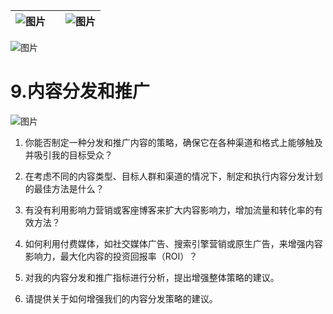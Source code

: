 | ![图片](d2d_images/chapter_title_corner_decoration_left.png) |  | ![图片](d2d_images/chapter_title_corner_decoration_right.png) |
| --- | --- | --- |

![图片](d2d_images/chapter_title_above.png)

# 9.内容分发和推广

![图片](d2d_images/chapter_title_below.png)

1.  你能否制定一种分发和推广内容的策略，确保它在各种渠道和格式上能够触及并吸引我的目标受众？

1.  在考虑不同的内容类型、目标人群和渠道的情况下，制定和执行内容分发计划的最佳方法是什么？

1.  有没有利用影响力营销或客座博客来扩大内容影响力，增加流量和转化率的有效方法？

1.  如何利用付费媒体，如社交媒体广告、搜索引擎营销或原生广告，来增强内容影响力，最大化内容的投资回报率（ROI）？

1.  对我的内容分发和推广指标进行分析，提出增强整体策略的建议。

1.  请提供关于如何增强我们的内容分发策略的建议。
